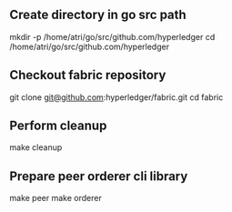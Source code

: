 Create directory in go src path
---------------------------------
mkdir -p /home/atri/go/src/github.com/hyperledger
cd /home/atri/go/src/github.com/hyperledger


Checkout fabric repository
--------------------------
git clone git@github.com:hyperledger/fabric.git
cd fabric

Perform cleanup
-----------------------
make cleanup

Prepare peer orderer cli library
-------------------------------
make peer
make orderer